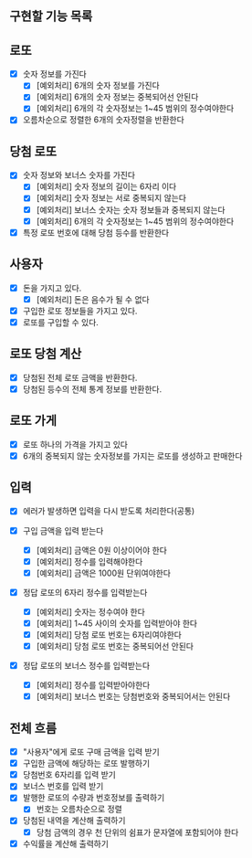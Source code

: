 ## 구현할 기능 목록

## 로또

- [x] 숫자 정보를 가진다
  - [x] [예외처리] 6개의 숫자 정보를 가진다
  - [x] [예외처리] 6개의 숫자 정보는 중복되어선 안된다
  - [x] [예외처리] 6개의 각 숫자정보는 1~45 범위의 정수여야한다
- [x] 오름차순으로 정렬한 6개의 숫자정렬을 반환한다

## 당첨 로또

- [x] 숫자 정보와 보너스 숫자를 가진다
  - [x] [예외처리] 숫자 정보의 길이는 6자리 이다
  - [x] [예외처리] 숫자 정보는 서로 중복되지 않는다
  - [x] [예외처리] 보너스 숫자는 숫자 정보들과 중복되지 않는다
  - [x] [예외처리] 6개의 각 숫자정보는 1~45 범위의 정수여야한다
- [x] 특정 로또 번호에 대해 당첨 등수를 반환한다

## 사용자

- [x] 돈을 가지고 있다.
  - [x] [예외처리] 돈은 음수가 될 수 없다
- [x] 구입한 로또 정보들을 가지고 있다.
- [x] 로또를 구입할 수 있다.

## 로또 당첨 계산

- [x] 당첨된 전체 로또 금액을 반환한다.
- [x] 당첨된 등수의 전체 통계 정보를 반환한다.

## 로또 가게

- [x] 로또 하나의 가격을 가지고 있다
- [x] 6개의 중복되지 않는 숫자정보를 가지는 로또를 생성하고 판매한다

## 입력

- [x] 에러가 발생하면 입력을 다시 받도록 처리한다(공통)
- [x] 구입 금액을 입력 받는다

  - [x] [예외처리] 금액은 0원 이상이어야 한다
  - [x] [예외처리] 정수를 입력해야한다
  - [x] [예외처리] 금액은 1000원 단위여야한다

- [x] 정답 로또의 6자리 정수를 입력받는다

  - [x] [예외처리] 숫자는 정수여야 한다
  - [x] [예외처리] 1~45 사이의 숫자를 입력받아야 한다
  - [x] [예외처리] 당첨 로또 번호는 6자리여야한다
  - [x] [예외처리] 당첨 로또 번호는 중복되어선 안된다

- [x] 정답 로또의 보너스 정수를 입력받는다
  - [x] [예외처리] 정수를 입력받아야한다
  - [x] [예외처리] 보너스 번호는 당첨번호와 중복되어서는 안된다

## 전체 흐름

- [x] "사용자"에게 로또 구매 금액을 입력 받기
- [x] 구입한 금액에 해당하는 로또 발행하기
- [x] 당첨번호 6자리를 입력 받기
- [x] 보너스 번호를 입력 받기
- [x] 발행한 로또의 수량과 번호정보를 출력하기
  - [x] 번호는 오름차순으로 정렬
- [x] 당첨된 내역을 계산해 출력하기
  - [x] 당첨 금액의 경우 천 단위의 쉼표가 문자열에 포함되어야 한다
- [x] 수익률을 계산해 출력하기
